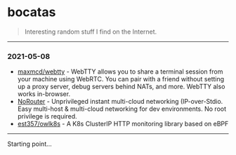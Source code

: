# bocatas

> Interesting random stuff I find on the Internet.

---

### 2021-05-08
- [maxmcd/webtty](https://github.com/maxmcd/webtty) - WebTTY allows you to share a terminal session from your machine using WebRTC. You can pair with a friend without setting up a proxy server, debug servers behind NATs, and more. WebTTY also works in-browser.
- [NoRouter](https://norouter.io) - Unprivileged instant multi-cloud networking (IP-over-Stdio. Easy multi-host & multi-cloud networking for dev environments. No root privilege is required.
- [est357/owlk8s](https://github.com/est357/owlk8s) - A K8s ClusterIP HTTP monitoring library based on eBPF

---

Starting point...
